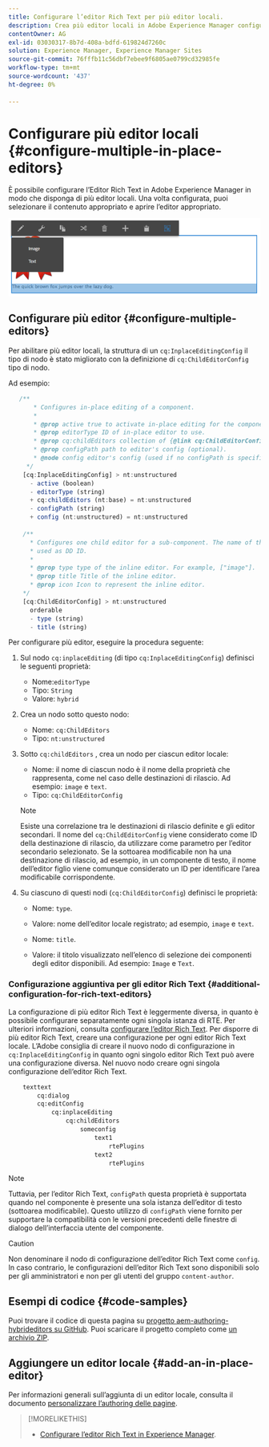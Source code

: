 ```yaml
---
title: Configurare l’editor Rich Text per più editor locali.
description: Crea più editor locali in Adobe Experience Manager configurando l’Editor Rich Text.
contentOwner: AG
exl-id: 03030317-8b7d-408a-bdfd-619824d7260c
solution: Experience Manager, Experience Manager Sites
source-git-commit: 76fffb11c56dbf7ebee9f6805ae0799cd32985fe
workflow-type: tm+mt
source-wordcount: '437'
ht-degree: 0%

---
```


# Configurare più editor locali {#configure-multiple-in-place-editors}

È possibile configurare l’Editor Rich Text in Adobe Experience Manager in modo che disponga di più editor locali. Una volta configurata, puoi selezionare il contenuto appropriato e aprire l’editor appropriato.

![Un editor locale specifico](assets/rte-inplace-editor.png)

## Configurare più editor {#configure-multiple-editors}

Per abilitare più editor locali, la struttura di un `cq:InplaceEditingConfig` il tipo di nodo è stato migliorato con la definizione di `cq:ChildEditorConfig` tipo di nodo.

Ad esempio:

```js
   /**
       * Configures in-place editing of a component.
       *
       * @prop active true to activate in-place editing for the component.
       * @prop editorType ID of in-place editor to use.
       * @prop cq:childEditors collection of {@link cq:ChildEditorConfig} nodes.
       * @prop configPath path to editor's config (optional).
       * @node config editor's config (used if no configPath is specified; optional).
     */
    [cq:InplaceEditingConfig] > nt:unstructured
      - active (boolean)
      - editorType (string)
      + cq:childEditors (nt:base) = nt:unstructured
      - configPath (string)
      + config (nt:unstructured) = nt:unstructured

    /**
      * Configures one child editor for a sub-component. The name of the this node is
      * used as DD ID.
      *
      * @prop type type of the inline editor. For example, ["image"].
      * @prop title Title of the inline editor.
      * @prop icon Icon to represent the inline editor.
    */
    [cq:ChildEditorConfig] > nt:unstructured
      orderable
      - type (string)
      - title (string)
```

Per configurare più editor, eseguire la procedura seguente:

1. Sul nodo `cq:inplaceEditing` (di tipo `cq:InplaceEditingConfig`) definisci le seguenti proprietà:

   * Nome:`editorType`
   * Tipo: `String`
   * Valore: `hybrid`

1. Crea un nodo sotto questo nodo:

   * Nome: `cq:ChildEditors`
   * Tipo: `nt:unstructured`

1. Sotto `cq:childEditors` , crea un nodo per ciascun editor locale:

   * Nome: il nome di ciascun nodo è il nome della proprietà che rappresenta, come nel caso delle destinazioni di rilascio. Ad esempio: `image` e `text`.
   * Tipo: `cq:ChildEditorConfig`

   >[!NOTE]
   >
   >Esiste una correlazione tra le destinazioni di rilascio definite e gli editor secondari. Il nome del `cq:ChildEditorConfig` viene considerato come ID della destinazione di rilascio, da utilizzare come parametro per l’editor secondario selezionato. Se la sottoarea modificabile non ha una destinazione di rilascio, ad esempio, in un componente di testo, il nome dell’editor figlio viene comunque considerato un ID per identificare l’area modificabile corrispondente.

1. Su ciascuno di questi nodi (`cq:ChildEditorConfig`) definisci le proprietà:

   * Nome: `type`.
   * Valore: nome dell’editor locale registrato; ad esempio, `image` e `text`.

   * Nome: `title`.
   * Valore: il titolo visualizzato nell’elenco di selezione dei componenti degli editor disponibili. Ad esempio: `Image` e `Text`.

### Configurazione aggiuntiva per gli editor Rich Text {#additional-configuration-for-rich-text-editors}

La configurazione di più editor Rich Text è leggermente diversa, in quanto è possibile configurare separatamente ogni singola istanza di RTE. Per ulteriori informazioni, consulta [configurare l’editor Rich Text](/help/sites-administering/rich-text-editor.md). Per disporre di più editor Rich Text, creare una configurazione per ogni editor Rich Text locale. L’Adobe consiglia di creare il nuovo nodo di configurazione in `cq:InplaceEditingConfig` in quanto ogni singolo editor Rich Text può avere una configurazione diversa. Nel nuovo nodo creare ogni singola configurazione dell’editor Rich Text.

```xml
    texttext
        cq:dialog
        cq:editConfig
            cq:inplaceEditing
                cq:childEditors
                    someconfig
                        text1
                            rtePlugins
                        text2
                            rtePlugins
```

>[!NOTE]
>
>Tuttavia, per l’editor Rich Text, `configPath` questa proprietà è supportata quando nel componente è presente una sola istanza dell’editor di testo (sottoarea modificabile). Questo utilizzo di `configPath` viene fornito per supportare la compatibilità con le versioni precedenti delle finestre di dialogo dell’interfaccia utente del componente.

>[!CAUTION]
>
>Non denominare il nodo di configurazione dell’editor Rich Text come `config`. In caso contrario, le configurazioni dell’editor Rich Text sono disponibili solo per gli amministratori e non per gli utenti del gruppo `content-author`.

## Esempi di codice {#code-samples}

Puoi trovare il codice di questa pagina su [progetto aem-authoring-hybrideditors su GitHub](https://github.com/Adobe-Marketing-Cloud/aem-authoring-hybrideditors). Puoi scaricare il progetto completo come [un archivio ZIP](https://github.com/Adobe-Marketing-Cloud/aem-authoring-hybrideditors/archive/master.zip).

## Aggiungere un editor locale {#add-an-in-place-editor}

Per informazioni generali sull’aggiunta di un editor locale, consulta il documento [personalizzare l’authoring delle pagine](/help/sites-developing/customizing-page-authoring-touch.md#add-new-in-place-editor).

>[!MORELIKETHIS]
>
>* [Configurare l’editor Rich Text in Experience Manager](/help/sites-administering/rich-text-editor.md).
